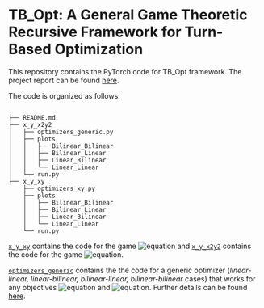 # TB_Opt: A General Game Theoretic Recursive Framework for Turn-Based Optimization

This repository contains the PyTorch code for TB_Opt framework. The project report can be found [here](https://drive.google.com/file/d/1ujJ0_OtIe10XNCQf9StGYnVAQCqv8MXH/view?usp=sharing). 

The code is organized as follows:
```
.
├── README.md
├── x_y_x2y2
│   ├── optimizers_generic.py
│   ├── plots
│   │   ├── Bilinear_Bilinear
│   │   ├── Bilinear_Linear
│   │   ├── Linear_Bilinear
│   │   └── Linear_Linear
│   └── run.py   
├── x_y_xy
    ├── optimizers_xy.py
    ├── plots
    │   ├── Bilinear_Bilinear
    │   ├── Bilinear_Linear
    │   ├── Linear_Bilinear
    │   └── Linear_Linear
    └── run.py
```
[`x_y_xy`](https://github.com/vrn25/TB_Opt/tree/main/x_y_xy) contains the code for the game  ![equation](https://latex.codecogs.com/gif.latex?\max_x&space;\min_y&space;x&plus;y&plus;xy) and [`x_y_x2y2`](https://github.com/vrn25/TB_Opt/tree/main/x_y_x2y2) contains the code for the game  ![equation](https://latex.codecogs.com/gif.latex?\max_x&space;\min_y&space;x&plus;y&plus;x^2y^2). 

[`optimizers_generic`](https://github.com/vrn25/TB_Opt/blob/main/x_y_x2y2/optimizers_generic.py) contains the the code for a generic optimizer (_linear-linear, linear-bilinear, bilinear-linear, bilinear-bilinear_ cases) that works for any objectives ![equation](https://latex.codecogs.com/gif.latex?\eta^1) and ![equation](https://latex.codecogs.com/gif.latex?\eta^2). Further details can be found [here](https://drive.google.com/file/d/1ujJ0_OtIe10XNCQf9StGYnVAQCqv8MXH/view?usp=sharing). 
